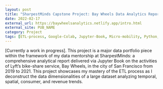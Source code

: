 ```yaml
---
layout: post
title: "SharpestMinds Capstone Project: Bay Wheels Data Analytics Report"
date: 2022-02-17
external_url: https://baywheelsanalytics.netlify.app/intro.html
external_site: PUB_NAME
category: Project
tags: [ETL-process, Google-Colab, Jupyter-Book, Micro-mobility, Python, Urban-sustainability]
---
```

[Currently a work in progress]. This project is a major data portfolio piece within the framework of my data mentorship at SharpestMinds: a comprehensive analytical report delivered via Jupyter Book on the activities of Lyft’s bike-share service, Bay Wheels, in the city of San Francisco from 2019 to 2021. This project showcases my mastery of the ETL process as I deconstruct the data dimensionalities of a large dataset analyzing temporal, spatial, consumer, and revenue trends.